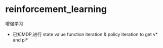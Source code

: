 # reinforcement_learning
增强学习  
* 已知MDP,进行 state value function iteration & policy iteration to get v* and pi* 
